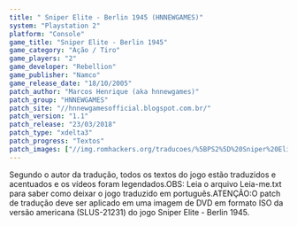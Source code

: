 ```yaml
---
title: " Sniper Elite - Berlin 1945 (HNNEWGAMES)"
system: "Playstation 2"
platform: "Console"
game_title: "Sniper Elite - Berlin 1945"
game_category: "Ação / Tiro"
game_players: "2"
game_developer: "Rebellion"
game_publisher: "Namco"
game_release_date: "18/10/2005"
patch_author: "Marcos Henrique (aka hnnewgames)"
patch_group: "HNNEWGAMES"
patch_site: "//hnnewgamesofficial.blogspot.com.br/"
patch_version: "1.1"
patch_release: "23/03/2018"
patch_type: "xdelta3"
patch_progress: "Textos"
patch_images: ["//img.romhackers.org/traducoes/%5BPS2%5D%20Sniper%20Elite%20-%20Berlin%201945%20-%20hnnewgames%20-%201.jpg","//img.romhackers.org/traducoes/%5BPS2%5D%20Sniper%20Elite%20-%20Berlin%201945%20-%20hnnewgames%20-%202.jpg","//img.romhackers.org/traducoes/%5BPS2%5D%20Sniper%20Elite%20-%20Berlin%201945%20-%20hnnewgames%20-%203.jpg"]
---
```

Segundo o autor da tradução, todos os textos do jogo estão traduzidos e acentuados e os vídeos foram legendados.OBS: Leia o arquivo Leia-me.txt para saber como deixar o jogo traduzido em português.ATENÇÃO:O patch de tradução deve ser aplicado em uma imagem de DVD em formato ISO da versão americana (SLUS-21231) do jogo Sniper Elite - Berlin 1945.